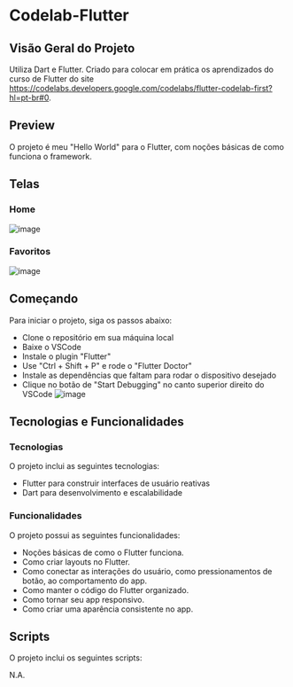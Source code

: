 # Codelab-Flutter

## Visão Geral do Projeto
Utiliza Dart e Flutter. Criado para colocar em prática os aprendizados do curso de Flutter do site https://codelabs.developers.google.com/codelabs/flutter-codelab-first?hl=pt-br#0.

## Preview
O projeto é meu "Hello World" para o Flutter, com noções básicas de como funciona o framework.

## Telas
### Home
![image](https://github.com/augustopiatto/Flutter-Codelab/assets/77405968/863ea597-8d1e-4003-93a2-f3f97f4486ad)

### Favoritos
![image](https://github.com/augustopiatto/Flutter-Codelab/assets/77405968/fc2a6985-8a6b-4ac4-81fa-0ef7a1657ae8)

## Começando
Para iniciar o projeto, siga os passos abaixo:

- Clone o repositório em sua máquina local
- Baixe o VSCode
- Instale o plugin "Flutter"
- Use "Ctrl + Shift + P" e rode o "Flutter Doctor"
- Instale as dependências que faltam para rodar o dispositivo desejado
- Clique no botão de "Start Debugging" no canto superior direito do VSCode
![image](https://github.com/augustopiatto/Flutter-Codelab/assets/77405968/3744b9f5-8c41-4958-a9b7-3a62aab8d81b)


## Tecnologias e Funcionalidades
### Tecnologias
O projeto inclui as seguintes tecnologias:

- Flutter para construir interfaces de usuário reativas
- Dart para desenvolvimento e escalabilidade

### Funcionalidades
O projeto possui as seguintes funcionalidades:

- Noções básicas de como o Flutter funciona.
- Como criar layouts no Flutter.
- Como conectar as interações do usuário, como pressionamentos de botão, ao comportamento do app.
- Como manter o código do Flutter organizado.
- Como tornar seu app responsivo.
- Como criar uma aparência consistente no app.

## Scripts
O projeto inclui os seguintes scripts:

N.A.
